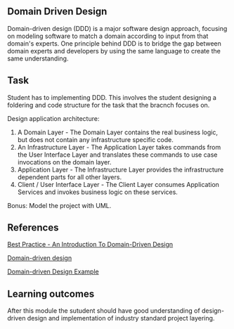 ## Domain Driven Design

Domain-driven design (DDD) is a major software design approach, focusing on modeling software to match a domain according to input from that domain's experts. One principle behind DDD is to bridge the gap between domain experts and developers by using the same language to create the same understanding.

## Task

Student has to implementing DDD. This involves the student designing a foldering and code structure for the task that the bracnch focuses on.

Design application architecture:

1. A Domain Layer - The Domain Layer contains the real business logic, but does not contain any infrastructure specific code.
2. An Infrastructure Layer - The Application Layer takes commands from the User Interface Layer and translates these commands to use case invocations on the domain layer.
3. Application Layer - The Infrastructure Layer provides the infrastructure dependent parts for all other layers.
4. Client / User Interface Layer - The Client Layer consumes Application Services and invokes business logic on these services.

Bonus: Model the project with UML.

## References

[Best Practice - An Introduction To Domain-Driven Design](https://learn.microsoft.com/en-us/archive/msdn-magazine/2009/february/best-practice-an-introduction-to-domain-driven-design)

[Domain-driven design](hhttps://en.wikipedia.org/wiki/Domain-driven_design)

[Domain-driven Design Example](https://www.mirkosertic.de/blog/2013/04/domain-driven-design-example/)

## Learning outcomes

After this module the sutudent should have good understanding of design-driven design and implementation of industry standard project layering.
